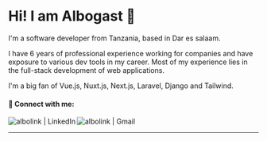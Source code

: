 # Hi! I am Albogast 👋

I'm a software developer from Tanzania, based in Dar es salaam.

I have 6 years of professional experience working for companies and have exposure to various dev tools in my career. 
Most of my experience lies in the full-stack development of web applications. 

I'm a big fan of Vue.js, Nuxt.js, Next.js, Laravel, Django and Tailwind.


#### 🤝 Connect with me:

[<img align="left" alt="albolink | LinkedIn" src="https://img.shields.io/badge/LinkedIn-0077B5?style=for-the-badge&logo=linkedin&logoColor=white" />][linkedin]
[<img align="left" alt="albolink | Gmail" src="https://img.shields.io/badge/Gmail-ff9800?style=for-the-badge&logo=gmail&logoColor=white" />][Gmail]

<br />

---

[linkedin]: https://www.linkedin.com/in/albolink/
[gmail]: mailto:albogasty@gmail.com


 <!--  
&nbsp;
<p>
         <img src="https://github-readme-stats.vercel.app/api?username=Alkiyogoma&theme=blue-green&include_all_commits=true&show_icons=true&count_private=true" alt="Streak Stats" />
</p>      
 <p align="center">
        <img src="https://github-readme-streak-stats.herokuapp.com/?user=Alkiyogoma&theme=dark" alt="Streak Stats" />
    </p>
 <p align="center">
        <img src="https://github-readme-stats.vercel.app/api/top-langs?username=Alkiyogoma&layout=compact&theme=dark&locale=en" alt="Techs used in projects" width="495px" />
    </p>
    
Alkiyogoma/Alkiyogoma is a ✨ special ✨ repository because its `README.md` (this file) appears on your GitHub profile.
You can click the Preview link to take a look at your changes.
- 💞️ I’m looking to collaborate on Open Source Projects (Education)

--->
